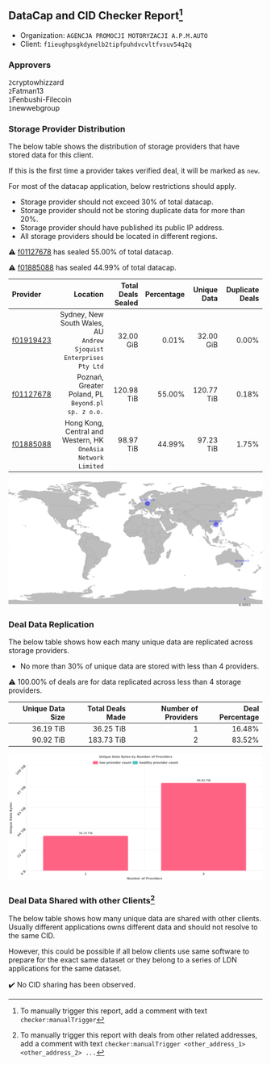 ## DataCap and CID Checker Report[^1]
 - Organization: `AGENCJA PROMOCJI MOTORYZACJI A.P.M.AUTO`
 - Client: `f1ieughpsgkdynelb2tipfpuhdvcvltfvsuv54q2q`
### Approvers
`2`cryptowhizzard<br/>`2`Fatman13<br/>`1`Fenbushi-Filecoin<br/>`1`newwebgroup

### Storage Provider Distribution
The below table shows the distribution of storage providers that have stored data for this client.

If this is the first time a provider takes verified deal, it will be marked as `new`.

For most of the datacap application, below restrictions should apply.
 - Storage provider should not exceed 30% of total datacap.
 - Storage provider should not be storing duplicate data for more than 20%.
 - Storage provider should have published its public IP address.
 - All storage providers should be located in different regions.

⚠️ [f01127678](https://filfox.info/en/address/f01127678) has sealed 55.00% of total datacap.

⚠️ [f01885088](https://filfox.info/en/address/f01885088) has sealed 44.99% of total datacap.

| Provider                                              |                                                              Location | Total Deals Sealed | Percentage | Unique Data | Duplicate Deals |
| :---------------------------------------------------- | --------------------------------------------------------------------: | -----------------: | ---------: | ----------: | --------------: |
| [f01919423](https://filfox.info/en/address/f01919423) | Sydney, New South Wales, AU<br/>`Andrew Sjoquist Enterprises Pty Ltd` |          32.00 GiB |      0.01% |   32.00 GiB |           0.00% |
| [f01127678](https://filfox.info/en/address/f01127678) |                 Poznań, Greater Poland, PL<br/>`Beyond.pl sp. z o.o.` |         120.98 TiB |     55.00% |  120.77 TiB |           0.18% |
| [f01885088](https://filfox.info/en/address/f01885088) |      Hong Kong, Central and Western, HK<br/>`OneAsia Network Limited` |          98.97 TiB |     44.99% |   97.23 TiB |           1.75% |

<img src="https://raw.githubusercontent.com/data-preservation-programs/filplus-checker-assets/main/filecoin-project/filecoin-plus-large-datasets/issues/928/1676615024655.png"/>

### Deal Data Replication
The below table shows how each many unique data are replicated across storage providers.

- No more than 30% of unique data are stored with less than 4 providers.

⚠️ 100.00% of deals are for data replicated across less than 4 storage providers.

| Unique Data Size | Total Deals Made | Number of Providers | Deal Percentage |
| ---------------: | ---------------: | ------------------: | --------------: |
|        36.19 TiB |        36.25 TiB |                   1 |          16.48% |
|        90.92 TiB |       183.73 TiB |                   2 |          83.52% |

<img src="https://raw.githubusercontent.com/data-preservation-programs/filplus-checker-assets/main/filecoin-project/filecoin-plus-large-datasets/issues/928/1676615025295.png"/>

### Deal Data Shared with other Clients[^3]
The below table shows how many unique data are shared with other clients.
Usually different applications owns different data and should not resolve to the same CID.

However, this could be possible if all below clients use same software to prepare for the exact same dataset or they belong to a series of LDN applications for the same dataset.

✔️ No CID sharing has been observed.

[^1]: To manually trigger this report, add a comment with text `checker:manualTrigger`

[^2]: Deals from those addresses are combined into this report as they are specified with `checker:manualTrigger`

[^3]: To manually trigger this report with deals from other related addresses, add a comment with text `checker:manualTrigger <other_address_1> <other_address_2> ...`
